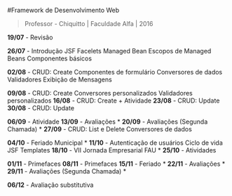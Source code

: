 #Framework de Desenvolvimento Web

>Professor - Chiquitto | Faculdade Alfa | 2016

**19/07** - Revisão

**26/07** - Introdução JSF
Facelets
Managed Bean
Escopos de Managed Beans
Componentes básicos

**02/08** - CRUD: Create
Componentes de formulário
Conversores de dados
Validadores
Exibição de Mensagens

**09/08** - CRUD: Create
Conversores personalizados
Validadores personalizados
**16/08** - CRUD: Create + Atividade
**23/08** - CRUD: Update
**30/08** - CRUD: Update

**06/09** - Atividade
**13/09** - Avaliações *
**20/09** - Avaliações (Segunda Chamada) *
**27/09** - CRUD: List e Delete
Conversores de dados

**04/10** - Feriado Municipal *
**11/10** - Autenticação de usuários
Ciclo de vida JSF
Templates
**18/10** - VII Jornada Empresarial FAU *
**25/10** - Atividades

**01/11** - Primefaces
**08/11** - Primefaces
**15/11** - Feriado *
**22/11** - Avaliações *
**29/11** - Avaliações (Segunda Chamada) *

**06/12** - Avaliação substitutiva